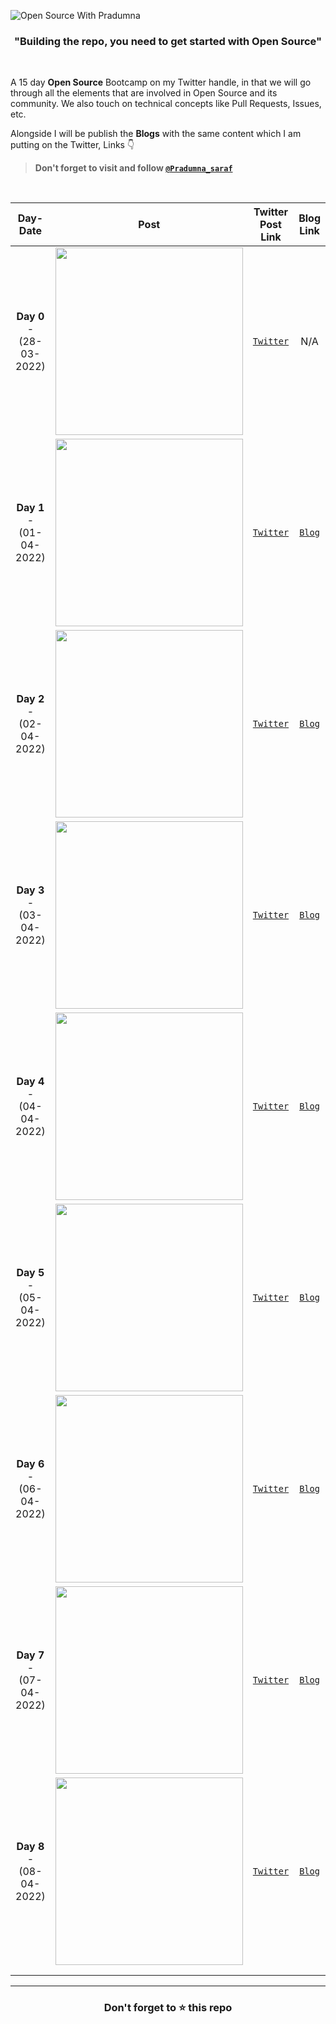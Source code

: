 ![Open Source With Pradumna](https://user-images.githubusercontent.com/51878265/160343560-2ae1addf-c4d0-444b-ab0d-b3d033265055.png)

<h3 align="center"></b>"Building the repo, you need to get started with Open Source"</b></h3>

<br/>

A 15 day  **Open Source** Bootcamp on my Twitter handle, in that we will go through all the elements that are involved in Open Source and its community. We also touch on technical concepts like Pull Requests, Issues, etc.

Alongside I will be publish the **Blogs** with the same content which I am putting on the Twitter, Links 👇

> **Don't forget to visit and follow [`@Pradumna_saraf`](https://twitter.com/pradumna_saraf)**

<br/>
 
|    **Day-Date**    |   **Post**  |   **Twitter Post Link**  |  **Blog Link** |      
|:------------------:|-------------|:------------------------:|:--------------:|
|**Day 0** - (28-03-2022)|<img src="https://user-images.githubusercontent.com/51878265/160536236-b73755ca-40ea-4485-8da8-0d41fa2767c0.png" height="300">| [`Twitter`](https://twitter.com/pradumna_saraf/status/1508363401214717953?s=20&t=tYPqxBXFznQVemAXnb19kA) | N/A |
|**Day 1** - (01-04-2022)|<img src="https://user-images.githubusercontent.com/51878265/161235225-98817584-51f5-4471-808b-bc08bb0a1020.png" height="300">| [`Twitter`](https://twitter.com/pradumna_saraf/status/1509792494300823552?s=20&t=tYPqxBXFznQVemAXnb19kA) | [`Blog`](https://blog.pradumnasaraf.co/what-is-open-source) |
|**Day 2** - (02-04-2022)|<img src="https://user-images.githubusercontent.com/51878265/161374406-afdf8dd5-6154-4e1a-875c-0d184db33761.png" height="300">| [`Twitter`](https://twitter.com/pradumna_saraf/status/1510161541827821569?s=20&t=tYPqxBXFznQVemAXnb19kA) | [`Blog`](https://blog.pradumnasaraf.co/what-is-a-version-control-system-vcs) |
|**Day 3** - (03-04-2022)|<img src="https://user-images.githubusercontent.com/51878265/161439591-73b7e813-86f2-4869-b0b6-ba039cb9d123.png" height="300">| [`Twitter`](https://twitter.com/pradumna_saraf/status/1510513494629941248?s=20&t=GG-Ukpw7awJ61u2yPEUUjg) | [`Blog`](https://blog.pradumnasaraf.co/what-is-a-code-hosting-platform) |
|**Day 4** - (04-04-2022)|<img src="https://user-images.githubusercontent.com/51878265/161497829-2c8cc13f-d348-486f-a6ce-503e7dcdac7e.png" height="300">| [`Twitter`](https://twitter.com/pradumna_saraf/status/1510882613707538439?s=20&t=GG-Ukpw7awJ61u2yPEUUjg) | [`Blog`](https://blog.pradumnasaraf.co/what-is-a-repository) |
|**Day 5** - (05-04-2022)|<img src="https://user-images.githubusercontent.com/51878265/161792152-eb51daa6-bd6a-43af-887f-8163a44c0c9a.png" height="300">| [`Twitter`](https://twitter.com/pradumna_saraf/status/1511250462506614789?s=20&t=hmSVWyXd_Jbl4ztFtEbFhA) | [`Blog`](https://blog.pradumnasaraf.co/what-is-an-open-source-contribution)|
|**Day 6** - (06-04-2022)|<img src="https://user-images.githubusercontent.com/51878265/161997457-b1965b04-d43b-42fd-a1c6-5f4b90b579e5.png" height="300">| [`Twitter`](https://twitter.com/pradumna_saraf/status/1511596794987552771?s=20&t=HSO5HvApxyRyXhVTCN1cvg) | [`Blog`](https://blog.pradumnasaraf.co/what-is-pull-request-pr) |
|**Day 7** - (07-04-2022)|<img src="https://user-images.githubusercontent.com/51878265/162221303-45f9cc47-2021-4a91-bb82-1481c7bf75d6.png" height="300">| [`Twitter`](https://twitter.com/pradumna_saraf/status/1511979715137269762?s=20&t=qpehHoByWf9HYwNLgIq5Eg) | [`Blog`](https://blog.pradumnasaraf.co/what-are-the-issues) |
|**Day 8** - (08-04-2022)|<img src="https://user-images.githubusercontent.com/51878265/162553119-2d600feb-2943-43d6-be71-6acc771cf709.png" height="300">| [`Twitter`](https://twitter.com/pradumna_saraf/status/1512331039468756996?s=20&t=WLR8fYIFIzzAxUquYfGIKw) | [`Blog`](https://blog.pradumnasaraf.co/what-are-branches) |
| | | | |
| | | | |



---

<h3 align = "center">Don't forget to ⭐ this repo<h3>
